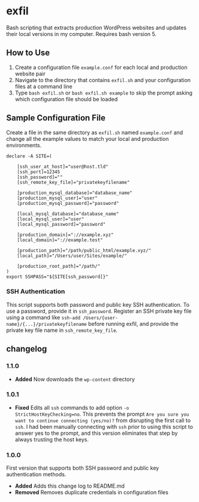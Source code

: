 # exfil

Bash scripting that extracts production WordPress websites and updates their local versions in my computer. Requires bash version 5.

## How to Use

1. Create a configuration file `example.conf` for each local and production website pair
1. Navigate to the directory that contains `exfil.sh` and your configuration files at a command line
1. Type `bash exfil.sh` or `bash exfil.sh example` to skip the prompt asking which configuration file should be loaded

## Sample Configuration File

Create a file in the same directory as `exfil.sh` named `example.conf` and change all the example values to match your local and production environments.

```
declare -A SITE=(

	[ssh_user_at_host]="user@host.tld"
	[ssh_port]=12345
	[ssh_password]=""
	[ssh_remote_key_file]="privatekeyfilename"

	[production_mysql_database]="database_name"
	[production_mysql_user]="user"
	[production_mysql_password]="password"

	[local_mysql_database]="database_name"
	[local_mysql_user]="user"
	[local_mysql_password]="password"

	[production_domain]="://example.xyz"
	[local_domain]="://example.test"

	[production_path]="/path/public_html/example.xyz/"
	[local_path]="/Users/user/Sites/example/"

	[production_root_path]="/path/"
)
export SSHPASS="${SITE[ssh_password]}"
```

### SSH Authentication

This script supports both password and public key SSH authentication. To use a password, provide it in `ssh_password`. Register an SSH private key file using a command like `ssh-add /Users/{user-name}/{...}/privatekeyfilename` before running exfil, and provide the private key file name in `ssh_remote_key_file`.

## changelog

### 1.1.0

- __Added__ Now downloads the `wp-content` directory

### 1.0.1

- __Fixed__ Edits all `ssh` commands to add option `-o StrictHostKeyChecking=no`. This prevents the prompt `Are you sure you want to continue connecting (yes/no)?` from disrupting the first call to `ssh`. I had been manually connecting with `ssh` prior to using this script to answer yes to the prompt, and this version eliminates that step by always trusting the host keys.

### 1.0.0

First version that supports both SSH password and public key authentication methods.

- __Added__ Adds this change log to README.md
- __Removed__ Removes duplicate credentials in configuration files
